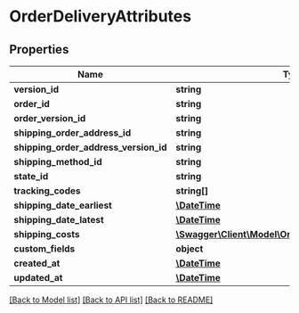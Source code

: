 # OrderDeliveryAttributes

## Properties
Name | Type | Description | Notes
------------ | ------------- | ------------- | -------------
**version_id** | **string** |  | [optional] 
**order_id** | **string** |  | 
**order_version_id** | **string** |  | [optional] 
**shipping_order_address_id** | **string** |  | 
**shipping_order_address_version_id** | **string** |  | [optional] 
**shipping_method_id** | **string** |  | 
**state_id** | **string** |  | 
**tracking_codes** | **string[]** |  | 
**shipping_date_earliest** | [**\DateTime**](\DateTime.md) |  | 
**shipping_date_latest** | [**\DateTime**](\DateTime.md) |  | 
**shipping_costs** | [**\Swagger\Client\Model\OrderAttributesShippingCosts**](OrderAttributesShippingCosts.md) |  | [optional] 
**custom_fields** | **object** |  | [optional] 
**created_at** | [**\DateTime**](\DateTime.md) |  | 
**updated_at** | [**\DateTime**](\DateTime.md) |  | 

[[Back to Model list]](../../README.md#documentation-for-models) [[Back to API list]](../../README.md#documentation-for-api-endpoints) [[Back to README]](../../README.md)

